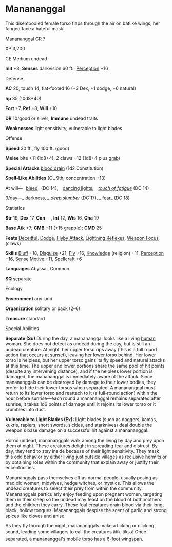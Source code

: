 # Manananggal

This disembodied female torso flaps through the air on batlike wings, her fanged face a hateful mask.

Manananggal CR 7

XP 3,200

CE Medium undead

**Init** +3; **Senses** darkvision 60 ft.; [Perception](/pathfinderRPG/prd/skills/perception.html#_perception) +16

Defense

**AC** 20, touch 14, flat-footed 16 (+3 Dex, +1 dodge, +6 natural)

**hp** 85 (10d8+40)

**Fort** +7, **Ref** +8, **Will** +10

**DR** 10/good or silver; **Immune** undead traits

**Weaknesses** light sensitivity, vulnerable to light blades

Offense

**Speed** 30 ft., fly 100 ft. (good)

**Melee** bite +11 (1d8+4), 2 claws +12 (1d8+4 plus [grab](/pathfinderRPG/prd/monsters/universalMonsterRules.html#_grab))

**Special Attacks** [blood drain](/pathfinderRPG/prd/monsters/universalMonsterRules.html#_blood-drain) (1d2 Constitution)

**Spell-Like Abilities** (CL 9th; concentration +13)

At will—_ [bleed](/pathfinderRPG/prd/spells/bleed.html#_bleed)_ (DC 14), _ [dancing lights](/pathfinderRPG/prd/spells/dancingLights.html#_dancing-lights)_, _ [touch of fatigue](/pathfinderRPG/prd/spells/touchOfFatigue.html#_touch-of-fatigue)_ (DC 14)

3/day—_ [darkness](/pathfinderRPG/prd/spells/darkness.html#_darkness)_, _ [deep slumber](/pathfinderRPG/prd/spells/deepSlumber.html#_deep-slumber)_ (DC 17), _ [fear](/pathfinderRPG/prd/spells/fear.html#_fear)_ (DC 18)

Statistics

**Str** 19, **Dex** 17, **Con** —, **Int** 12, **Wis** 16, **Cha** 19

**Base Atk** +7; **CMB** +11 (+15 grapple); **CMD** 25

**Feats** [Deceitful](/pathfinderRPG/prd/feats.html#_deceitful), [Dodge](/pathfinderRPG/prd/feats.html#_dodge), [Flyby Attack](/pathfinderRPG/prd/monsters/monsterFeats.html#_flyby-attack), [Lightning Reflexes](/pathfinderRPG/prd/feats.html#_lightning-reflexes), [Weapon Focus](/pathfinderRPG/prd/feats.html#_weapon-focus) (claws)

**Skills** [Bluff](/pathfinderRPG/prd/skills/bluff.html#_bluff) +18, [Disguise](/pathfinderRPG/prd/skills/disguise.html#_disguise) +21, [Fly](/pathfinderRPG/prd/skills/fly.html#_fly) +16, [Knowledge](/pathfinderRPG/prd/skills/knowledge.html#_knowledge) (religion) +11, [Perception](/pathfinderRPG/prd/skills/perception.html#_perception) +16, [Sense Motive](/pathfinderRPG/prd/skills/senseMotive.html#_sense-motive) +11, [Spellcraft](/pathfinderRPG/prd/skills/spellcraft.html#_spellcraft) +6

**Languages** Abyssal, Common

**SQ** separate

Ecology

**Environment** any land

**Organization** solitary or pack (2–6)

**Treasure** standard

Special Abilities

**Separate (Su)** During the day, a manananggal looks like a living [human](/pathfinderRPG/prd/monsters/creatureTypes.html#_human-subtype) woman. She does not detect as undead during the day, but is still an undead creature. At night, her upper torso rips away (this is a full round action that occurs at sunset), leaving her lower torso behind. Her lower torso is helpless, but her upper torso gains its fly speed and natural attacks at this time. The upper and lower portions share the same pool of hit points (despite any intervening distance), and if the helpless lower portion is damaged, the manananggal is immediately aware of the attack. Since manananggals can be destroyed by damage to their lower bodies, they prefer to hide their lower torsos when separated. A manananggal must return to its lower torso and reattach to it (a full-round action) within the hour before sunrise—each round a manananggal remains separated after sunrise, it takes 1d6 points of damage until it rejoins its lower torso or it crumbles into dust.

**Vulnerable to Light Blades (Ex):** Light blades (such as daggers, kamas, kukris, rapiers, short swords, sickles, and starknives) deal double the weapon's base damage on a successful hit against a manananggal.

Horrid undead, manananggals walk among the living by day and prey upon them at night. These creatures delight in spreading fear and distrust. By day, they tend to stay inside because of their light sensitivity. They mask this odd behavior by either living just outside villages as reclusive hermits or by obtaining roles within the community that explain away or justify their eccentricities.

Manananggals pass themselves off as normal people, usually posing as mad old women, midwives, hedge witches, or mystics. This allows the undead creatures to select their prey from within the community. Manananggals particularly enjoy feeding upon pregnant women, targeting them in their sleep so the undead may feast on the blood of both mothers and the children they carry. These foul creatures drain blood via their long, black, hollow tongues. Manananggals despise the scent of garlic and strong spices like cloves and anise.

As they fly through the night, manananggals make a ticking or clicking sound, leading some villagers to call the creatures âtik-tiks.â Once separated, a manananggal's mobile torso has a 6-foot wingspan.

